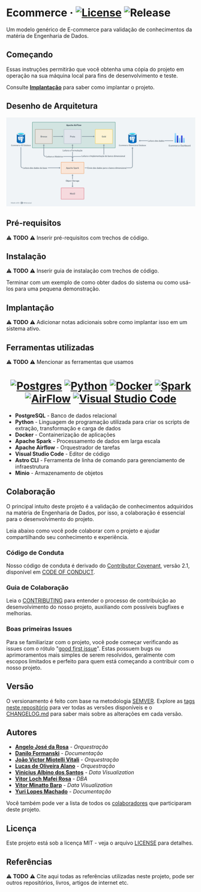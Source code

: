 # Ecommerce &middot; [![License](https://img.shields.io/badge/License-MIT-blue.svg)](LICENSE) ![Release](https://img.shields.io/github/v/release/VitorM3/Ecommerce-ED)


Um modelo genérico de E-commerce para validação de conhecimentos da matéria de Engenharia de Dados.

## Começando

Essas instruções permitirão que você obtenha uma cópia do projeto em operação na sua máquina local para fins de desenvolvimento e teste.

Consulte **[Implantação](#-implanta%C3%A7%C3%A3o)** para saber como implantar o projeto.

## Desenho de Arquitetura

![System Architecture](./assets/System_Architecture.png "Arquitetura do Sistema")

## Pré-requisitos

⚠️ **TODO** ⚠️ Inserir pré-requisitos com trechos de código.

## Instalação

⚠️ **TODO** ⚠️ Inserir guia de instalação com trechos de código.

Terminar com um exemplo de como obter dados do sistema ou como usá-los para uma pequena demonstração.

## Implantação

⚠️ **TODO** ⚠️ Adicionar notas adicionais sobre como implantar isso em um sistema ativo.

## Ferramentas utilizadas

⚠️ **TODO** ⚠️ Mencionar as ferramentas que usamos
<div align="center">

# [![Postgres](https://img.shields.io/badge/PostgreSQL-316192?style=for-the-badge&logo=postgresql&logoColor=white)](https://www.postgresql.org/) [![Python](https://img.shields.io/badge/Python-3776AB?style=for-the-badge&logo=python&logoColor=white)](https://www.python.org/) [![Docker](https://img.shields.io/badge/Docker-2496ED?style=for-the-badge&logo=docker&logoColor=white)](https://www.docker.com/) [![Spark](https://img.shields.io/badge/Apache%20Spark-E25A1C?style=for-the-badge&logo=apache-spark&logoColor=white)](https://spark.apache.org/) [![AirFlow](https://img.shields.io/badge/Airflow-017CEE?style=for-the-badge&logo=Apache%20Airflow&logoColor=white)](https://airflow.apache.org/) [![Visual Studio Code](https://img.shields.io/badge/Visual_Studio_Code-0078D4?style=for-the-badge&logo=visual%20studio%20code&logoColor=white)](https://code.visualstudio.com/)

</div>

- **PostgreSQL** - Banco de dados relacional 
- **Python** - Linguagem de programação utilizada para criar os scripts de extração, transformação e carga de dados
- **Docker** - Containerização de aplicações
- **Apache Spark** - Processamento de dados em larga escala
- **Apache Airflow** - Orquestrador de tarefas
- **Visual Studio Code** - Editor de código
- **Astro CLI** - Ferramenta de linha de comando para gerenciamento de infraestrutura
- **Minio** - Armazenamento de objetos

## Colaboração
O principal intuíto deste projeto é a validação de conhecimentos adquiridos na matéria de Engenharia de Dados, por isso, a colaboração é essencial para o desenvolvimento do projeto. 

Leia abaixo como você pode colaborar com o projeto e ajudar compartilhando seu conhecimento e experiência.

### Código de Conduta
Nosso código de conduta é derivado do [Contributor Covenant](https://www.contributor-covenant.org/), versão 2.1, disponível em [CODE OF CONDUCT](CODE_OF_CONDUCT.md).

### Guia de Colaboração
Leia o [CONTRIBUTING](CONTRIBUTING.md) para entender o processo de contribuição ao desenvolvimento do nosso projeto, auxiliando com possíveis bugfixes e melhorias. 

### Boas primeiras Issues
Para se familiarizar com o projeto, você pode começar verificando as issues com o rótulo "[good first issue](https://github.com/VitorM3/Ecommerce-ED/labels/good%20first%20issue)". Estas possuem bugs ou aprimoramentos mais simples de serem resolvidos, geralmente com escopos limitados e perfeito para quem está começando a contribuir com o nosso projeto.

## Versão

O versionamento é feito com base na metodologia [SEMVER](https://semver.org/lang/pt-BR/). Explore as [tags neste repositório](https://github.com/VitorM3/Ecommerce-ED/tags) para ver todas as versões disponíveis e o [CHANGELOG.md](CHANGELOG.md) para saber mais sobre as alterações em cada versão.

## Autores

* **[Angelo José da Rosa](https://github.com/angelum23)** - *Orquestração*
* **[Danilo Formanski](https://github.com/danilean)** - *Documentação*
* **[João Victor Miotelli Vitali](https://github.com/JoaoMiotelli)** - *Orquestração*
* **[Lucas de Oliveira Alano](https://github.com/LucasAlano)** - *Orquestração*
* **[Vinicius Albino dos Santos](https://github.com/Shinguek0)** - *Data Visualization*
* **[Vitor Loch Mafei Rosa](https://github.com/VitorM3)** - *DBA*
* **[Vitor Minatto Barp](https://github.com/Minattoo)** - *Data Visualization*
* **[Yuri Lopes Machado](https://github.com/YuriLopesM)** - *Documentação*

Você também pode ver a lista de todos os [colaboradores](COLABORATORS.md) que participaram deste projeto.

## Licença

Este projeto está sob a licença MIT - veja o arquivo [LICENSE](./LICENSE) para detalhes.

## Referências

⚠️ **TODO** ⚠️ Cite aqui todas as referências utilizadas neste projeto, pode ser outros repositórios, livros, artigos de internet etc.
